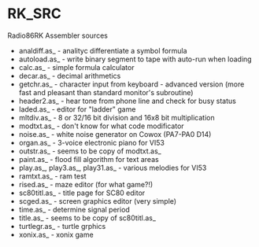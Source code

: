 # RK_SRC
Radio86RK Assembler sources

* analdiff.as_ - analityc differentiate a symbol formula
* autoload.as_ - write binary segment to tape with auto-run when loading
* calc.as_ - simple formula calculator
* decar.as_ - decimal arithmetics
* getchr.as_ - character input from keyboard - advanced version (more fast and pleasant than standard monitor's subroutine)
* header2.as_ - hear tone from phone line and check for busy status
* laded.as_ - editor for "ladder" game
* mltdiv.as_ - 8 or 32/16 bit division and 16x8 bit multiplication
* modtxt.as_ - don't know for what code modificator
* noise.as_ - white noise generator on Cowox (PA7-PA0 D14)
* organ.as_ - 3-voice electronic piano for VI53
* outstr.as_ - seems to be copy of modtxt.as_
* paint.as_ - flood fill algorithm for text areas
* play.as_, play3.as_, play31.as_ - various melodies for VI53
* ramtxt.as_ - ram test
* rised.as_ - maze editor (for what game?!)
* sc80titl.as_ - title page for SC80 editor
* scged.as_ - screen graphics editor (very simple)
* time.as_ - determine signal period
* title.as_ - seems to be copy of sc80titl.as_
* turtlegr.as_ - turtle grphics
* xonix.as_ - xonix game
